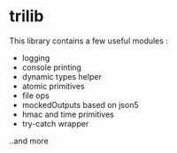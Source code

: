 # trilib


This library contains a few useful modules :

* logging
* console printing
* dynamic types helper
* atomic primitives
* file ops
* mockedOutputs based on json5
* hmac and time primitives
* try-catch wrapper


 ..and more
